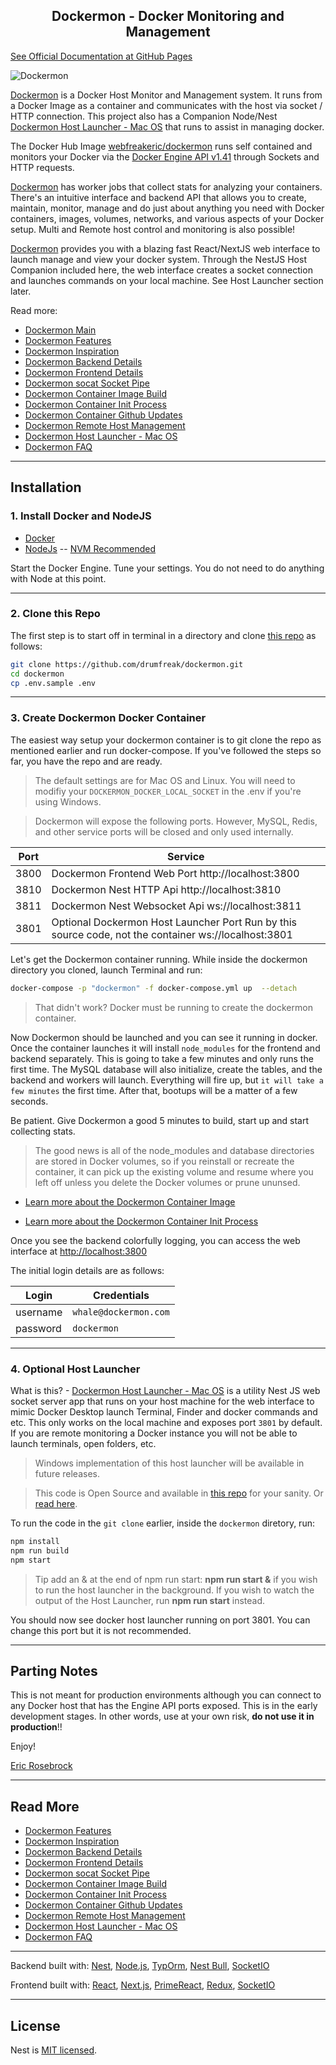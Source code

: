 
<h2 align="center">
 Dockermon - Docker Monitoring and Management
</h2>

[See Official Documentation at GitHub Pages](https://drumfreak.github.io/dockermon)


![Dockermon](https://drumfreak.github.io/dockermon/images/dockermon-preview.png?raw=true)

[Dockermon](https://drumfreak.github.io/dockermon) is a Docker Host Monitor and Management system. It runs from a Docker Image as a container and communicates with the host via socket / HTTP connection. This project also has a Companion Node/Nest [Dockermon Host Launcher - Mac OS](https://drumfreak.github.io/dockermon/dockermon-host-launcher) that runs to assist in managing docker. 

The Docker Hub Image [webfreakeric/dockermon](https://hub.docker.com/r/webfreakeric/dockermon) runs self contained and monitors your Docker via the [Docker Engine API v1.41](https://docs.docker.com/engine/api/v1.41) through Sockets and HTTP requests.

[Dockermon](https://drumfreak.github.io/dockermon) has worker jobs that collect stats for analyzing your containers. There's an intuitive interface and backend API that allows you to create, maintain, monitor, manage and do just about anything you need with Docker containers, images, volumes, networks, and various aspects of your Docker setup. Multi and Remote host control and monitoring is also possible!

[Dockermon](https://drumfreak.github.io/dockermon) provides you with a blazing fast React/NextJS web interface to launch manage and view your docker system. Through the NestJS Host Companion included here, the web interface creates a socket connection and launches commands on your local machine. See Host Launcher section later.

Read more:

- [Dockermon Main](https://drumfreak.github.io/dockermon)
- [Dockermon Features](https://drumfreak.github.io/dockermon/dockermon-features)
- [Dockermon Inspiration](https://drumfreak.github.io/dockermon/dockermon-inspiration)
- [Dockermon Backend Details](https://drumfreak.github.io/dockermon/dockermon-backend)
- [Dockermon Frontend Details](https://drumfreak.github.io/dockermon/dockermon-frontend)
- [Dockermon socat Socket Pipe](https://drumfreak.github.io/dockermon/dockermon-socat)
- [Dockermon Container Image Build](https://drumfreak.github.io/dockermon/dockermon-container-build)
- [Dockermon Container Init Process](https://drumfreak.github.io/dockermon/dockermon-init)
- [Dockermon Container Github Updates](https://drumfreak.github.io/dockermon/dockermon-remote-updates)
- [Dockermon Remote Host Management](https://drumfreak.github.io/dockermon/dockermon-remote-hosts)
- [Dockermon Host Launcher - Mac OS](https://drumfreak.github.io/dockermon/dockermon-host-launcher)
- [Dockermon FAQ](https://drumfreak.github.io/dockermon/dockermon-faq)


<hr />

## Installation

### 1. Install Docker and NodeJS

- [Docker](https://docker.com)
- [NodeJs](https://nodejs.org) -- [NVM Recommended](https://github.com/nvm-sh/nvm)

Start the Docker Engine. Tune your settings. You do not need to do anything with Node at this point.

<hr />

### 2. Clone this Repo
The first step is to start off in terminal in a directory and clone [this repo](https://github.com/drumfreak/dockermon) as follows:

``` bash
git clone https://github.com/drumfreak/dockermon.git
cd dockermon
cp .env.sample .env
```

<hr />

### 3. Create Dockermon Docker Container

The easiest way setup your dockermon container is to git clone the repo as mentioned earlier and run docker-compose. If you've followed the steps so far, you have the repo and are ready.

> The default settings are for Mac OS and Linux. You will need to modifiy your `DOCKERMON_DOCKER_LOCAL_SOCKET` in the .env if you're using Windows.

> Dockermon will expose the following ports. However, MySQL, Redis, and other service ports will be closed and only used internally.

| Port      |  Service |
| ----------- | ----------- |
| 3800      | Dockermon Frontend Web Port http://localhost:3800 |
| 3810      | Dockermon Nest HTTP Api http://localhost:3810 |
| 3811      | Dockermon Nest Websocket Api ws://localhost:3811 |
| 3801   | Optional Dockermon Host Launcher Port Run by this source code, not the container ws://localhost:3801  |


Let's get the Dockermon container running. While inside the dockermon directory you cloned, launch Terminal and run:

``` bash
docker-compose -p "dockermon" -f docker-compose.yml up  --detach
```

> That didn't work? Docker must be running to create the dockermon container.

Now Dockermon should be launched and you can see it running in docker. Once the container launches it will install `node_modules` for the frontend and backend separately. This is going to take a few minutes and only runs the first time. The MySQL database will also initialize, create the tables, and the backend and workers will launch. Everything will fire up, but `it will take a few minutes` the first time. After that, bootups will be a matter of a few seconds. 

Be patient. Give Dockermon a good 5 minutes to build, start up and start collecting stats.  

> The good news is all of the node_modules and database directories are stored in Docker volumes, so if you reinstall or recreate the container, it can pick up the existing volume and resume where you left off unless you delete the Docker volumes or prune ununsed.

- [Learn more about the Dockermon Container Image](https://drumfreak.github.io/dockermon/dockermon-container-build)

- [Learn more about the Dockermon Container Init Process](https://drumfreak.github.io/dockermon/dockermon-init)

Once you see the backend colorfully logging, you can access the web interface at [http://localhost:3800](http://localohst:3800)

The initial login details are as follows:

| Login      |  Credentials  |
| ----------- | ----------- |
| username      | `whale@dockermon.com` |
| password   | `dockermon` |

<hr />

### 4. Optional Host Launcher

What is this? - [Dockermon Host Launcher - Mac OS](https://drumfreak.github.io/dockermon/dockermon-host-launcher) is a utility Nest JS web socket server app that runs on your host machine for the web interface to mimic Docker Desktop launch Terminal, Finder and docker commands and etc. This only works on the local machine and exposes port `3801` by default. If you are remote monitoring a Docker instance you will not be able to launch terminals, open folders, etc. 

> Windows implementation of this host launcher will be available in future releases.

> This code is Open Source and available in [this repo](https://github.com/drumfreak/dockermon) for your sanity. Or [read here](https://drumfreak.github.io/dockermon/dockermon-host-launcher).

To run the code in the `git clone` earlier, inside the `dockermon` diretory, run:

``` bash
npm install
npm run build
npm start
```

> Tip add an &amp; at the end of npm run start: <b>npm run start &amp;</b> if you wish to run the host launcher in the background. If you wish to watch the output of the Host Launcher, run <b>npm run start</b> instead.

You should now see docker host launcher running on port 3801. You can change this port but it is not recommended.

<hr />

## Parting Notes

This is not meant for production environments although you can connect to any Docker host that has the Engine API ports exposed. This is in the early development stages. In other words, use at your own risk, <b>do not use it in production</b>!!

Enjoy!

[Eric Rosebrock](https://github.com/drumfreak)


<hr />

## Read More

- [Dockermon Features](https://drumfreak.github.io/dockermon/dockermon-features)
- [Dockermon Inspiration](https://drumfreak.github.io/dockermon/dockermon-inspiration)
- [Dockermon Backend Details](https://drumfreak.github.io/dockermon/dockermon-backend)
- [Dockermon Frontend Details](https://drumfreak.github.io/dockermon/dockermon-frontend)
- [Dockermon socat Socket Pipe](https://drumfreak.github.io/dockermon/dockermon-socat)
- [Dockermon Container Image Build](https://drumfreak.github.io/dockermon/dockermon-container-build)
- [Dockermon Container Init Process](https://drumfreak.github.io/dockermon/dockermon-init)
- [Dockermon Container Github Updates](https://drumfreak.github.io/dockermon/dockermon-remote-updates)
- [Dockermon Remote Host Management](https://drumfreak.github.io/dockermon/dockermon-remote-hosts)
- [Dockermon Host Launcher - Mac OS](https://drumfreak.github.io/dockermon/dockermon-host-launcher)
- [Dockermon FAQ](https://drumfreak.github.io/dockermon/dockermon-faq)
  
<hr />

Backend built with:
[Nest](https://github.com/nestjs/nest), [Node.js](https://nodejs.org), [TypOrm](https://typorm.io), [Nest Bull](https://github.com/nestjs/bull), [SocketIO](https://socket.io)

Frontend built with:
[React](https://reactjs.org), [Next.js](https://nextjs.org), [PrimeReact](https://www.primefaces.org/primereact), [Redux](https://redux.js.org/), [SocketIO](https://socket.io)

<hr />


## License

Nest is [MIT licensed](LICENSE).
